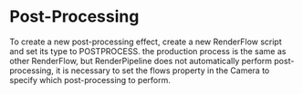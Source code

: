 # Post-Processing

To create a new post-processing effect, create a new RenderFlow script and set its type to POSTPROCESS. the production process is the same as other RenderFlow, but RenderPipeline does not automatically perform post-processing, it is necessary to set the flows property in the Camera to specify which post-processing to perform.
